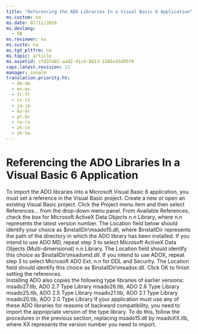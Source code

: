 ```yaml
---
title: "Referencing the ADO Libraries In a Visual Basic 6 Application"
ms.custom: na
ms.date: 07/11/2016
ms.devlang: 
  - VB
ms.reviewer: na
ms.suite: na
ms.tgt_pltfrm: na
ms.topic: article
ms.assetid: cfd37a82-aad2-41cd-8d13-1566c43d95f0
caps.latest.revision: 11
manager: sonalm
translation.priority.ht: 
  - de-de
  - es-es
  - fr-fr
  - it-it
  - ja-jp
  - ko-kr
  - pt-br
  - ru-ru
  - zh-cn
  - zh-tw
---
```

# Referencing the ADO Libraries In a Visual Basic 6 Application
<?xml version="1.0" encoding="utf-8"?>
<developerConceptualDocument xmlns="http://ddue.schemas.microsoft.com/authoring/2003/5" xmlns:xlink="http://www.w3.org/1999/xlink" xmlns:xsi="http://www.w3.org/2001/XMLSchema-instance" xsi:schemaLocation="http://ddue.schemas.microsoft.com/authoring/2003/5 http://dduestorage.blob.core.windows.net/ddueschema/developer.xsd">
  <introduction>
    <para>To import the ADO libraries into a Microsoft Visual Basic 6 application, you must set a reference in the Visual Basic project.</para>
    <procedure>
      <title>To set a reference to the ADO libraries in a Visual Basic project</title>
      <steps class="ordered">
        <step>
          <content>
            <para>Create a new or open an existing Visual Basic project.</para>
          </content>
        </step>
        <step>
          <content>
            <para>Click the <legacyBold>Project </legacyBold>menu item and then select <legacyBold>References...</legacyBold> from the drop-down menu panel.</para>
          </content>
        </step>
        <step>
          <content>
            <para>From <legacyBold>Available References</legacyBold>, check the box for <legacyBold>Microsoft ActiveX Data Objects </legacyBold><legacyBold><legacyItalic>n.n</legacyItalic></legacyBold><legacyBold> Library</legacyBold>, where <legacyBold><legacyItalic>n.n</legacyItalic></legacyBold> represents the latest version number. The <legacyBold>Location</legacyBold> field below should identify your choice as <legacyItalic>$installDir\msado15.dll</legacyItalic>, where <legacyItalic>$installDir </legacyItalic>represents the path of the directory in which the ADO library has been installed.</para>
          </content>
        </step>
        <step>
          <content>
            <para>If you intend to use ADO MD, repeat step 3 to select <legacyBold>Microsoft ActiveX Data Objects (Multi-dimensional) </legacyBold><legacyBold><legacyItalic>n.n</legacyItalic></legacyBold><legacyBold> Library</legacyBold>. The <legacyBold>Location</legacyBold> field should identify this choice as <legacyItalic>$installDir\msadomd.dll</legacyItalic>.</para>
          </content>
        </step>
        <step>
          <content>
            <para>If you intend to use ADOX, repeat step 3 to select <legacyBold>Microsoft ADO Ext. </legacyBold><legacyBold><legacyItalic>n.n</legacyItalic></legacyBold><legacyBold> for DDL and Security</legacyBold>. The <legacyBold>Location</legacyBold> field should identify this choice as <legacyItalic>$installDir\msadox.dll</legacyItalic>.</para>
          </content>
        </step>
        <step>
          <content>
            <para>Click <legacyBold>OK</legacyBold> to finish setting the references.</para>
          </content>
        </step>
      </steps>
    </procedure>
  </introduction>
  <section>
    <title>Backward Compatibility</title>
    <content>
      <para>Installing ADO also copies the following type libraries of earlier versions:</para>
      <list class="bullet">
        <listItem>
          <para>
            <legacyItalic>msado27.tlb</legacyItalic>, ADO 2.7 Type Library</para>
        </listItem>
        <listItem>
          <para>
            <legacyItalic>msado26.tlb</legacyItalic>, ADO 2.6 Type Library</para>
        </listItem>
        <listItem>
          <para>
            <legacyItalic>msado25.tlb</legacyItalic>, ADO 2.5 Type Library</para>
        </listItem>
        <listItem>
          <para>
            <legacyItalic>msado21.tlb</legacyItalic>, ADO 2.1 Type Library</para>
        </listItem>
        <listItem>
          <para>
            <legacyItalic>msado20.tlb</legacyItalic>, ADO 2.0 Type Library</para>
        </listItem>
      </list>
      <para>If your application must use any of these ADO libraries for reasons of backward compatibility, you need to import the appropriate version of the type library. To do this, follow the procedures in the previous section, replacing <legacyItalic>msado15.dll</legacyItalic> by <legacyItalic>msadoXX.tlb</legacyItalic>, where <legacyItalic>XX</legacyItalic> represents the version number you need to import.</para>
    </content>
  </section>
  <relatedTopics />
</developerConceptualDocument>